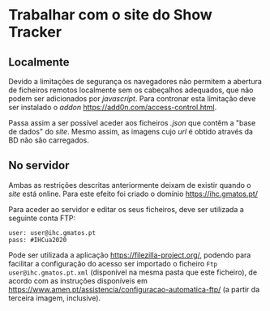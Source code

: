 #  Trabalhar com o site do Show Tracker



## Localmente

Devido a limitações de segurança os navegadores não permitem a abertura de ficheiros remotos localmente sem os cabeçalhos adequados, que não podem ser adicionados por *javascript*. Para contronar esta limitação deve ser instalado o *addon* https://add0n.com/access-control.html.

Passa assim a ser possível aceder aos ficheiros *.json* que contêm a "base de dados" do *site*. Mesmo assim, as imagens cujo *url* é obtido através da BD não são carregados.



## No servidor

Ambas as restrições descritas anteriormente deixam de existir quando o *site* está online. Para este efeito foi criado o domínio https://ihc.gmatos.pt/

Para aceder ao servidor e editar os seus ficheiros, deve ser utilizada a seguinte conta FTP:

```
user: user@ihc.gmatos.pt
pass: #IHCua2020
```

Pode ser utilizada a aplicação https://filezilla-project.org/, podendo para facilitar a configuração do acesso ser importado o ficheiro `Ftp user@ihc.gmatos.pt.xml` (disponível na mesma pasta que este ficheiro), de acordo com as instruções disponíveis em https://www.amen.pt/assistencia/configuracao-automatica-ftp/ (a partir da terceira imagem, inclusive).
